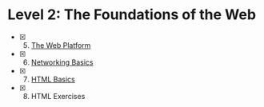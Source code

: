 # Level 2: The Foundations of the Web

- [x] 5. [The Web Platform](./5-web.md)
- [x] 6. [Networking Basics](./6-networking.md)
- [x] 7. [HTML Basics](./7-html.md)
- [x] 8. HTML Exercises
